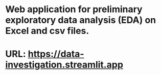 # Web application for preliminary exploratory data analysis (EDA) on Excel and csv files.
# URL: https://data-investigation.streamlit.app
